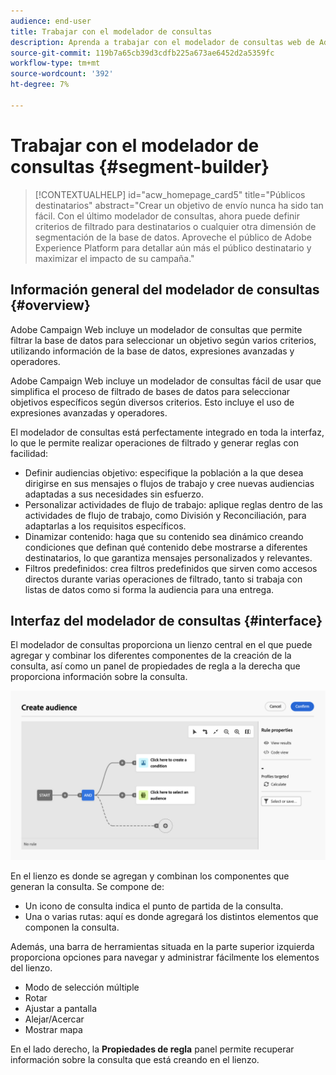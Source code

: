 ```yaml
---
audience: end-user
title: Trabajar con el modelador de consultas
description: Aprenda a trabajar con el modelador de consultas web de Adobe Campaign.
source-git-commit: 119b7a65cb39d3cdfb225a673ae6452d2a5359fc
workflow-type: tm+mt
source-wordcount: '392'
ht-degree: 7%

---
```


# Trabajar con el modelador de consultas {#segment-builder}

>[!CONTEXTUALHELP]
>id="acw_homepage_card5"
>title="Públicos destinatarios"
>abstract="Crear un objetivo de envío nunca ha sido tan fácil. Con el último modelador de consultas, ahora puede definir criterios de filtrado para destinatarios o cualquier otra dimensión de segmentación de la base de datos. Aproveche el público de Adobe Experience Platform para detallar aún más el público destinatario y maximizar el impacto de su campaña."

## Información general del modelador de consultas {#overview}

Adobe Campaign Web incluye un modelador de consultas que permite filtrar la base de datos para seleccionar un objetivo según varios criterios, utilizando información de la base de datos, expresiones avanzadas y operadores.


Adobe Campaign Web incluye un modelador de consultas fácil de usar que simplifica el proceso de filtrado de bases de datos para seleccionar objetivos específicos según diversos criterios. Esto incluye el uso de expresiones avanzadas y operadores.

El modelador de consultas está perfectamente integrado en toda la interfaz, lo que le permite realizar operaciones de filtrado y generar reglas con facilidad:

* Definir audiencias objetivo: especifique la población a la que desea dirigirse en sus mensajes o flujos de trabajo y cree nuevas audiencias adaptadas a sus necesidades sin esfuerzo.
* Personalizar actividades de flujo de trabajo: aplique reglas dentro de las actividades de flujo de trabajo, como División y Reconciliación, para adaptarlas a los requisitos específicos.
* Dinamizar contenido: haga que su contenido sea dinámico creando condiciones que definan qué contenido debe mostrarse a diferentes destinatarios, lo que garantiza mensajes personalizados y relevantes.
* Filtros predefinidos: crea filtros predefinidos que sirven como accesos directos durante varias operaciones de filtrado, tanto si trabaja con listas de datos como si forma la audiencia para una entrega.

## Interfaz del modelador de consultas {#interface}

El modelador de consultas proporciona un lienzo central en el que puede agregar y combinar los diferentes componentes de la creación de la consulta, así como un panel de propiedades de regla a la derecha que proporciona información sobre la consulta.

![](assets/query-interface.png)

En el lienzo es donde se agregan y combinan los componentes que generan la consulta. Se compone de:

* Un icono de consulta indica el punto de partida de la consulta.
* Una o varias rutas: aquí es donde agregará los distintos elementos que componen la consulta.

Además, una barra de herramientas situada en la parte superior izquierda proporciona opciones para navegar y administrar fácilmente los elementos del lienzo.

* Modo de selección múltiple
* Rotar
* Ajustar a pantalla
* Alejar/Acercar
* Mostrar mapa


En el lado derecho, la **Propiedades de regla** panel permite recuperar información sobre la consulta que está creando en el lienzo.
